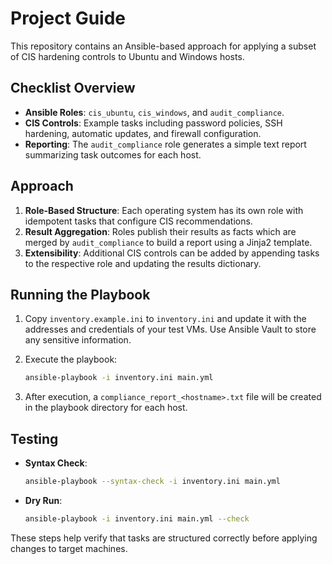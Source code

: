 # Project Guide

This repository contains an Ansible-based approach for applying a subset of CIS hardening controls to Ubuntu and Windows hosts.

## Checklist Overview

- **Ansible Roles**: `cis_ubuntu`, `cis_windows`, and `audit_compliance`.
- **CIS Controls**: Example tasks including password policies, SSH hardening, automatic updates, and firewall configuration.
- **Reporting**: The `audit_compliance` role generates a simple text report summarizing task outcomes for each host.

## Approach

1. **Role-Based Structure**: Each operating system has its own role with idempotent tasks that configure CIS recommendations.
2. **Result Aggregation**: Roles publish their results as facts which are merged by `audit_compliance` to build a report using a Jinja2 template.
3. **Extensibility**: Additional CIS controls can be added by appending tasks to the respective role and updating the results dictionary.

## Running the Playbook

1. Copy `inventory.example.ini` to `inventory.ini` and update it with the addresses and credentials of your test VMs. Use Ansible Vault to store any sensitive information.
2. Execute the playbook:

   ```bash
   ansible-playbook -i inventory.ini main.yml
   ```

3. After execution, a `compliance_report_<hostname>.txt` file will be created in the playbook directory for each host.

## Testing

- **Syntax Check**:

  ```bash
  ansible-playbook --syntax-check -i inventory.ini main.yml
  ```

- **Dry Run**:

  ```bash
  ansible-playbook -i inventory.ini main.yml --check
  ```

These steps help verify that tasks are structured correctly before applying changes to target machines.

